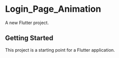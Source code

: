 # Login_Page_Animation

A new Flutter project.

## Getting Started

This project is a starting point for a Flutter application.
